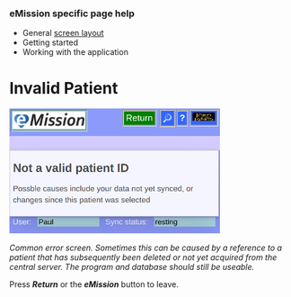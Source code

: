### eMission specific page help
* General [screen layout](/help/GeneralLayout.md)
* Getting started
* Working with the application


# Invalid Patient
![](/images/InvalidPatient.png)


*Common error screen. Sometimes this can be caused by a reference to a patient that has subsequently been deleted or not yet acquired from the central server. The program and database should still be useable.*

Press *__Return__* or the *__eMission__* button to leave.